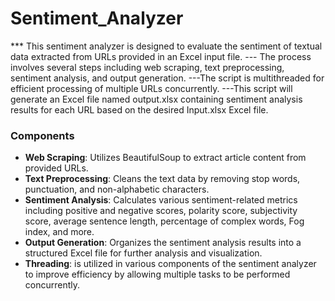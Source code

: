 # Sentiment_Analyzer

*** This sentiment analyzer is designed to evaluate the sentiment of textual data extracted from URLs provided in an Excel input file. 
--- The process involves several steps including web scraping, text preprocessing, sentiment analysis, and output generation.
---The script is multithreaded for efficient processing of multiple URLs concurrently.
---This script will generate an Excel file named output.xlsx containing sentiment analysis results for each URL based on the desired Input.xlsx Excel file.

### Components

- **Web Scraping**: Utilizes BeautifulSoup to extract article content from provided URLs.
- **Text Preprocessing**: Cleans the text data by removing stop words, punctuation, and non-alphabetic characters.
- **Sentiment Analysis**: Calculates various sentiment-related metrics including positive and negative scores, polarity score, subjectivity score, average sentence length, percentage of complex words, Fog index, and more.
- **Output Generation**: Organizes the sentiment analysis results into a structured Excel file for further analysis and visualization.
- **Threading**: is utilized in various components of the sentiment analyzer to improve efficiency by allowing multiple tasks to be performed concurrently.
